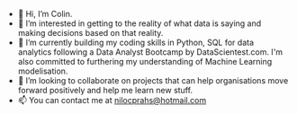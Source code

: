 - 👋 Hi, I’m Colin.
- 👀 I’m interested in getting to the reality of what data is saying and making decisions based on that reality.
- 🌱 I’m currently building my coding skills in Python, SQL for data analytics following a Data Analyst Bootcamp by DataScientest.com. I'm also committed to furthering my understanding of Machine Learning modelisation.
- 💞️ I’m looking to collaborate on projects that can help organisations move forward positively and help me learn new stuff.
- 📫 You can contact me at nilocprahs@hotmail.com

<!---
nilocsharp/nilocsharp is a ✨ special ✨ repository because its `README.md` (this file) appears on your GitHub profile.
You can click the Preview link to take a look at your changes.
--->
